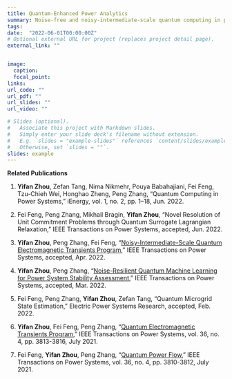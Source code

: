 ```yaml
---
title: Quantum-Enhanced Power Analytics 
summary: Noise-free and noisy-intermediate-scale quantum computing in power system analysis.
tags:
date:  "2022-06-01T00:00:00Z"
# Optional external URL for project (replaces project detail page).
external_link: ""


image:
  caption:  
  focal_point:  
links:
url_code: ""
url_pdf: ""
url_slides: ""
url_video: ""

# Slides (optional).
#   Associate this project with Markdown slides.
#   Simply enter your slide deck's filename without extension.
#   E.g. `slides = "example-slides"` references `content/slides/example-slides.md`.
#   Otherwise, set `slides = ""`.
slides: example
---
```


**Related Publications**

1. **Yifan Zhou**, Zefan Tang, Nima Nikmehr, Pouya Babahajiani, Fei Feng, ‪Tzu-Chieh Wei, Honghao Zheng, Peng Zhang, “Quantum Computing in Power Systems,” iEnergy, vol. 1, no. 2, pp. 1–18, Jun. 2022.


2. Fei Feng, Peng Zhang, Mikhail Bragin, **Yifan Zhou**, “Novel Resolution of Unit Commitment Problems through Quantum Surrogate Lagrangian Relaxation,” IEEE Transactions on Power Systems, accepted, Jun. 2022.


3. **Yifan Zhou**, Peng Zhang, Fei Feng, “[Noisy-Intermediate-Scale Quantum Electromagnetic Transients Program](https://yifanzhou.info/publication/noisy-intermediate-scale-quantum-electromagnetic-transients-program/),” IEEE Transactions on Power Systems, accepted, Apr. 2022.


4. **Yifan Zhou**, Peng Zhang, “[Noise-Resilient Quantum Machine Learning for Power System Stability Assessment](https://yifanzhou.info/publication/quantum-machine-learning-for-power-system-stability-assessment/),” IEEE Transactions on Power Systems, accepted, Mar. 2022.

5. Fei Feng, Peng Zhang, **Yifan Zhou**, Zefan Tang, “Quantum Microgrid State Estimation,” Electric Power Systems Research, accepted, Feb. 2022.

6. **Yifan Zhou**, Fei Feng, Peng Zhang, “[Quantum Electromagnetic Transients Program](https://yifanzhou.info/publication/quantum-electromagnetic-transients-program/),” IEEE Transactions on Power Systems, vol. 36, no. 4, pp. 3813-3816, July 2021.

7. Fei Feng, **Yifan Zhou**, Peng Zhang, “[Quantum Power Flow](https://ieeexplore.ieee.org/abstract/document/9423668),” IEEE Transactions on Power Systems, vol. 36, no. 4, pp. 3810-3812, July 2021.

